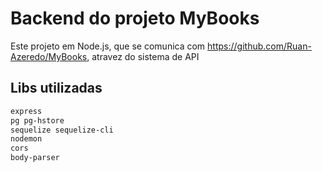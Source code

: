# Backend do projeto MyBooks
Este projeto em Node.js, que se comunica com https://github.com/Ruan-Azeredo/MyBooks, atravez do sistema de API
## Libs utilizadas
```Bash
express
pg pg-hstore
sequelize sequelize-cli
nodemon
cors
body-parser
```